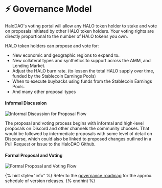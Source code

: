 # ⚡️ Governance Model

HaloDAO's voting portal will allow any HALO token holder to stake and vote on proposals initiated by other HALO token holders. Your voting rights are directly proportional to the number of HALO tokens you own.

HALO token holders can propose and vote for:

* New economic and geographic regions to expand to. 
* New collateral types and synthetics to support across the AMM, and Lending Market.
* Adjust the HALO burn rate. \(to lessen the total HALO supply over time, funded by the Stablecoin Earnings Pools\)
* When to execute buybacks using funds from the Stablecoin Earnings Pools.
* And many other proposal types

#### **Informal Discussion**

![Informal Discussion for Proposal Flow](https://lh3.googleusercontent.com/WywWwla2bJDtETfNJnfllakE_RztlJSpHIpE5TQ8WxukV1xfHKkOhE9nMsYPNsv6CijrpFuyUXOio4QLn0CvhT3xxp6qxUrHJuD5_AXM_rD58Adg-ipL38cbpOy9EnrdX-ndEdgY)

The proposal and voting process begins with informal and high-level proposals on Discord and other channels the community chooses. That would be followed by intermediate proposals with some level of detail on Discourse, which could also be linked to proposed changes outlined in a Pull Request or Issue to the HaloDAO Github.

#### **Formal Proposal and Voting**

![Formal Proposal and Voting Flow](https://lh4.googleusercontent.com/M9GAsB0Md5kxdH0b-VgSyKt5iIYT9RMLug-_WcLOe_nB6vNCyS1JvenxzQIK167EUorx_zZMcrMeotpwPEwqPZGh-D5izAZdnGhO66fgpj8kiaQLeCUYajbwzjBHdf8Avivc99hQ)

{% hint style="info" %}
Refer to the [governance roadmap](../roadmap/governance-roadmap.md) for the approx. schedule of version releases.
{% endhint %}

